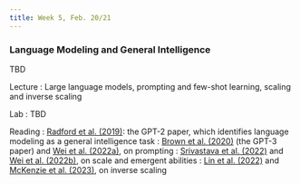 ```yaml
---
title: Week 5, Feb. 20/21
---
```


### Language Modeling and General Intelligence

TBD

Lecture
: Large language models, prompting and few-shot learning, scaling and inverse scaling

Lab
: TBD

Reading
: [Radford et al. (2019)](https://d4mucfpksywv.cloudfront.net/better-language-models/language-models.pdf): the GPT-2 paper, which identifies language modeling as a general intelligence task
: [Brown et al. (2020)](https://arxiv.org/abs/2005.14165) (the GPT-3 paper) and [Wei et al. (2022a)](https://arxiv.org/abs/2201.11903), on prompting
: [Srivastava et al. (2022)](https://arxiv.org/abs/2206.04615) and [Wei et al. (2022b)](https://arxiv.org/abs/2206.07682), on scale and emergent abilities
: [Lin et al. (2022)](https://arxiv.org/abs/2109.07958) and [McKenzie et al. (2023)](https://arxiv.org/abs/2306.09479), on inverse scaling
